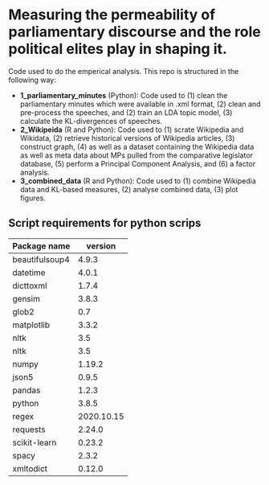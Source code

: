 # Measuring the permeability of parliamentary discourse and the role political elites play in shaping it.


Code used to do the emperical analysis. This repo is structured in the following way: 

* **1_parliamentary_minutes** (Python): Code used to (1) clean the parliamentary minutes which were available in .xml format, (2) clean and pre-process the speeches, and (2) train an LDA topic model, (3) calculate the KL-divergences of speeches.
* **2_Wikipeida** (R and Python): Code used to (1) scrate Wikipedia and Wikidata, (2) retrieve historical versions of Wikipedia articles, (3) construct graph, (4) as well as a dataset containing the Wikipedia data as well as meta data about MPs pulled from the comparative legislator database, (5) perform a Principal Component Analysis, and (6) a factor analysis. 
* **3_combined_data** (R and Python): Code used to (1) combine Wikipedia data and KL-based measures, (2) analyse combined data, (3) plot figures.


## Script requirements for python scrips


| Package name  |  version |   
|---|---|
|  beautifulsoup4 |  4.9.3 |  
|  datetime | 4.0.1  |   
| dicttoxml  | 1.7.4  |  
| gensim | 3.8.3 |  
| glob2| 0.7   |  
| matplotlib|3.3.2 |  
|  nltk|3.5 |  
| nltk|3.5 |    
| numpy|1.19.2 |  
| json5|0.9.5 | 
| pandas|1.2.3| 
| python|3.8.5 |
| regex|2020.10.15  |
| requests|2.24.0|
| scikit-learn|0.23.2  |
| spacy|2.3.2 |
|xmltodict|0.12.0 |




